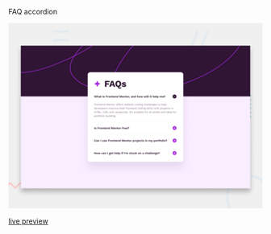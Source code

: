 FAQ accordion

![Design preview for the FAQ accordion ](./design/desktop-preview.jpg)

[live preview](https://suhas991.github.io/responsive_accordin/)
